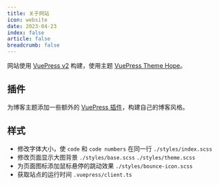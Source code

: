 ```yaml
---
title: 关于网站
icon: website
date: 2023-04-23
index: false
article: false
breadcrumb: false
---
```


网站使用 [VuePress v2](https://v2.vuepress.vuejs.org/zh/) 构建，使用主题 [VuePress Theme Hope](https://theme-hope.vuejs.press/zh/)。

## 插件

为博客主题添加一些额外的 [VuePress 插件](../blog/theme_plugins.md)，构建自己的博客风格。

## 样式

- 修改字体大小，使 `code` 和 `code numbers` 在同一行 `./styles/index.scss`
- 修改页面显示大图背景 `./styles/base.scss` `./styles/theme.scss`
- 为页面图标添加鼠标悬停的跳动效果 `./styles/bounce-icon.scss`
- 获取站点的运行时间 `.vuepress/client.ts`
